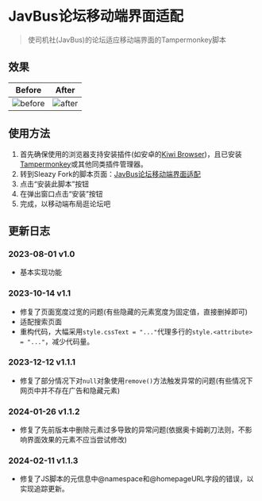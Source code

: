 # JavBus论坛移动端界面适配

> 使司机社(JavBus)的论坛适应移动端界面的Tampermonkey脚本

## 效果

|Before|After|
|:----:|:---:|
|![before](https://i.mji.rip/2023/08/01/cd00c10b419cc7577f081f54bc7e9475.png)|![after](https://i.mji.rip/2023/08/01/dd645dd5ac87f2b000cd5d25d3ede18b.png)|

## 使用方法

1. 首先确保使用的浏览器支持安装插件(如安卓的[Kiwi Browser](https://kiwibrowser.com/))，且已安装[Tampermonkey](https://www.tampermonkey.net/)或其他同类插件管理器。
2. 转到Sleazy Fork的脚本页面：[JavBus论坛移动端界面适配](https://sleazyfork.org/zh-CN/scripts/472169-javbus论坛移动端界面适配)
3. 点击“安装此脚本”按钮
4. 在弹出窗口点击“安装”按钮
5. 完成，以移动端布局逛论坛吧

## 更新日志

### 2023-08-01 v1.0

* 基本实现功能

### 2023-10-14 v1.1

* 修复了页面宽度过宽的问题(有些隐藏的元素宽度为固定值，直接删掉即可)
* 适配搜索页面
* 重构代码，大幅采用`style.cssText = "..."`代理多行的`style.<attribute> = "..."`，减少代码量。

### 2023-12-12 v1.1.1

* 修复了部分情况下对`null`对象使用`remove()`方法触发异常的问题(有些情况下网页中并不存在广告和隐藏元素)

### 2024-01-26 v1.1.2

* 修复了先前版本中删除元素过多导致的异常问题(依据奥卡姆剃刀法则，不影响界面效果的元素不应当尝试修改)

### 2024-02-11 v1.1.3

* 修复了JS脚本的元信息中@namespace和@homepageURL字段的错误，以实现追踪更新。
